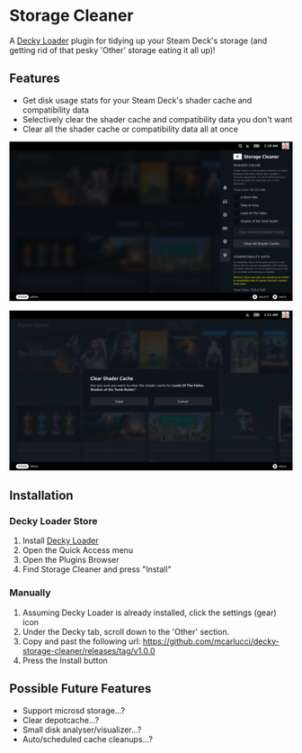 # Storage Cleaner

A [Decky Loader](https://github.com/SteamDeckHomebrew/decky-loader) plugin for tidying up your Steam Deck's storage (and getting rid of that pesky 'Other' storage eating it all up)!

## Features

- Get disk usage stats for your Steam Deck's shader cache and compatibility data
- Selectively clear the shader cache and compatibility data you don't want
- Clear all the shader cache or compatibility data all at once

![](assets/Screenshot-1.png)

![](assets/Screenshot-2.png)

## Installation

### Decky Loader Store

1. Install [Decky Loader](https://deckbrew.xyz/)
2. Open the Quick Access menu
3. Open the Plugins Browser
4. Find Storage Cleaner and press "Install"

### Manually

1. Assuming Decky Loader is already installed, click the settings (gear) icon
2. Under the Decky tab, scroll down to the 'Other' section.
3. Copy and past the following url: https://github.com/mcarlucci/decky-storage-cleaner/releases/tag/v1.0.0
4. Press the Install button

## Possible Future Features

- Support microsd storage...?
- Clear depotcache...?
- Small disk analyser/visualizer...?
- Auto/scheduled cache cleanups...?
